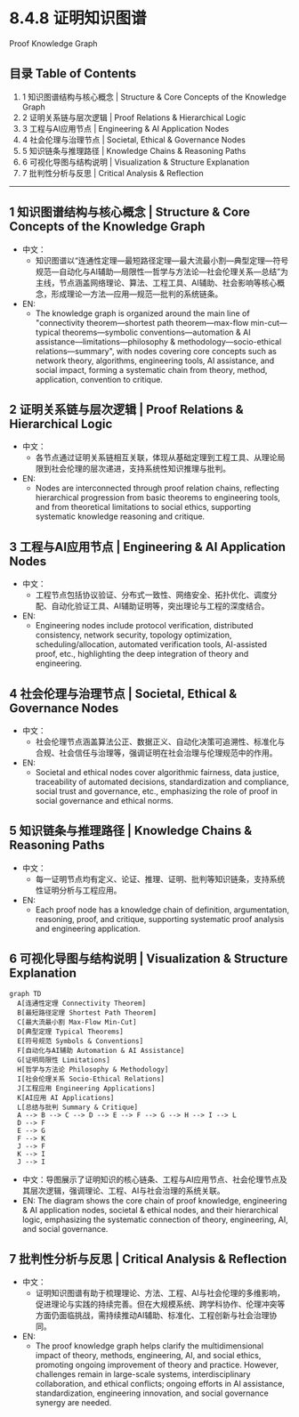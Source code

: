 # 8.4.8 证明知识图谱

Proof Knowledge Graph

## 目录 Table of Contents

1. 1 知识图谱结构与核心概念 | Structure & Core Concepts of the Knowledge Graph
2. 2 证明关系链与层次逻辑 | Proof Relations & Hierarchical Logic
3. 3 工程与AI应用节点 | Engineering & AI Application Nodes
4. 4 社会伦理与治理节点 | Societal, Ethical & Governance Nodes
5. 5 知识链条与推理路径 | Knowledge Chains & Reasoning Paths
6. 6 可视化导图与结构说明 | Visualization & Structure Explanation
7. 7 批判性分析与反思 | Critical Analysis & Reflection

---

## 1 知识图谱结构与核心概念 | Structure & Core Concepts of the Knowledge Graph

- 中文：
  - 知识图谱以“连通性定理—最短路径定理—最大流最小割—典型定理—符号规范—自动化与AI辅助—局限性—哲学与方法论—社会伦理关系—总结”为主线，节点涵盖网络理论、算法、工程工具、AI辅助、社会影响等核心概念，形成理论—方法—应用—规范—批判的系统链条。
- EN:
  - The knowledge graph is organized around the main line of "connectivity theorem—shortest path theorem—max-flow min-cut—typical theorems—symbolic conventions—automation & AI assistance—limitations—philosophy & methodology—socio-ethical relations—summary", with nodes covering core concepts such as network theory, algorithms, engineering tools, AI assistance, and social impact, forming a systematic chain from theory, method, application, convention to critique.

## 2 证明关系链与层次逻辑 | Proof Relations & Hierarchical Logic

- 中文：
  - 各节点通过证明关系链相互关联，体现从基础定理到工程工具、从理论局限到社会伦理的层次递进，支持系统性知识推理与批判。
- EN:
  - Nodes are interconnected through proof relation chains, reflecting hierarchical progression from basic theorems to engineering tools, and from theoretical limitations to social ethics, supporting systematic knowledge reasoning and critique.

## 3 工程与AI应用节点 | Engineering & AI Application Nodes

- 中文：
  - 工程节点包括协议验证、分布式一致性、网络安全、拓扑优化、调度分配、自动化验证工具、AI辅助证明等，突出理论与工程的深度结合。
- EN:
  - Engineering nodes include protocol verification, distributed consistency, network security, topology optimization, scheduling/allocation, automated verification tools, AI-assisted proof, etc., highlighting the deep integration of theory and engineering.

## 4 社会伦理与治理节点 | Societal, Ethical & Governance Nodes

- 中文：
  - 社会伦理节点涵盖算法公正、数据正义、自动化决策可追溯性、标准化与合规、社会信任与治理等，强调证明在社会治理与伦理规范中的作用。
- EN:
  - Societal and ethical nodes cover algorithmic fairness, data justice, traceability of automated decisions, standardization and compliance, social trust and governance, etc., emphasizing the role of proof in social governance and ethical norms.

## 5 知识链条与推理路径 | Knowledge Chains & Reasoning Paths

- 中文：
  - 每一证明节点均有定义、论证、推理、证明、批判等知识链条，支持系统性证明分析与工程应用。
- EN:
  - Each proof node has a knowledge chain of definition, argumentation, reasoning, proof, and critique, supporting systematic proof analysis and engineering application.

## 6 可视化导图与结构说明 | Visualization & Structure Explanation

```mermaid
graph TD
  A[连通性定理 Connectivity Theorem]
  B[最短路径定理 Shortest Path Theorem]
  C[最大流最小割 Max-Flow Min-Cut]
  D[典型定理 Typical Theorems]
  E[符号规范 Symbols & Conventions]
  F[自动化与AI辅助 Automation & AI Assistance]
  G[证明局限性 Limitations]
  H[哲学与方法论 Philosophy & Methodology]
  I[社会伦理关系 Socio-Ethical Relations]
  J[工程应用 Engineering Applications]
  K[AI应用 AI Applications]
  L[总结与批判 Summary & Critique]
  A --> B --> C --> D --> E --> F --> G --> H --> I --> L
  D --> F
  E --> G
  F --> K
  J --> F
  K --> I
  J --> I
```

- 中文：导图展示了证明知识的核心链条、工程与AI应用节点、社会伦理节点及其层次逻辑，强调理论、工程、AI与社会治理的系统关联。
- EN: The diagram shows the core chain of proof knowledge, engineering & AI application nodes, societal & ethical nodes, and their hierarchical logic, emphasizing the systematic connection of theory, engineering, AI, and social governance.

## 7 批判性分析与反思 | Critical Analysis & Reflection

- 中文：
  - 证明知识图谱有助于梳理理论、方法、工程、AI与社会伦理的多维影响，促进理论与实践的持续完善。但在大规模系统、跨学科协作、伦理冲突等方面仍面临挑战，需持续推动AI辅助、标准化、工程创新与社会治理协同。
- EN:
  - The proof knowledge graph helps clarify the multidimensional impact of theory, methods, engineering, AI, and social ethics, promoting ongoing improvement of theory and practice. However, challenges remain in large-scale systems, interdisciplinary collaboration, and ethical conflicts; ongoing efforts in AI assistance, standardization, engineering innovation, and social governance synergy are needed.
